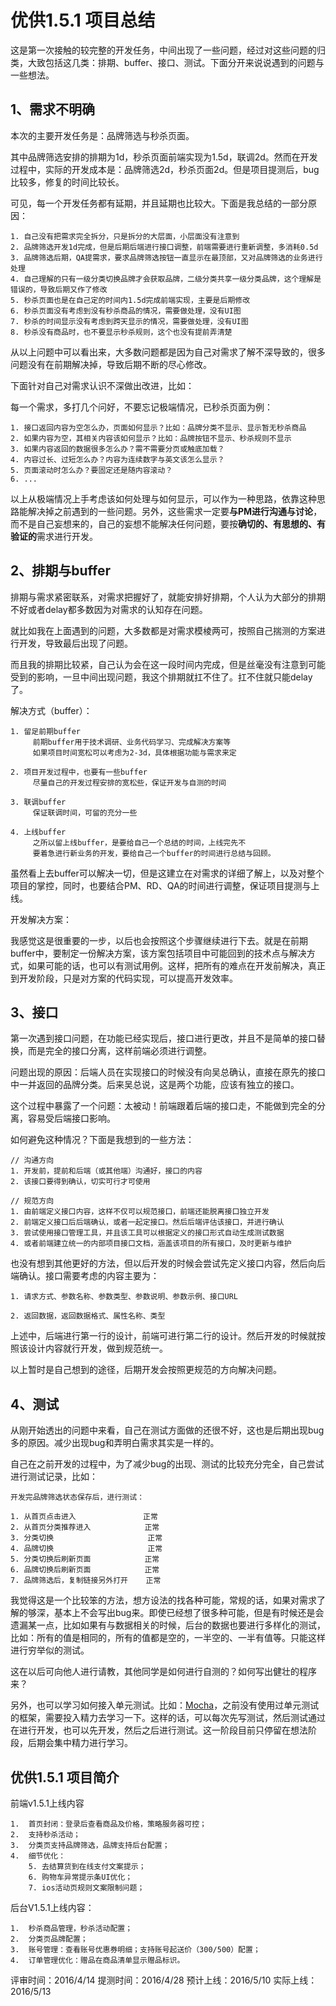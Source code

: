 # 优供1.5.1 项目总结

这是第一次接触的较完整的开发任务，中间出现了一些问题，经过对这些问题的归类，大致包括这几类：排期、buffer、接口、测试。下面分开来说说遇到的问题与一些想法。

## 1、需求不明确

本次的主要开发任务是：品牌筛选与秒杀页面。

其中品牌筛选安排的排期为1d，秒杀页面前端实现为1.5d，联调2d。然而在开发过程中，实际的开发成本是：品牌筛选2d，秒杀页面2d。但是项目提测后，bug比较多，修复的时间比较长。

可见，每一个开发任务都有延期，并且延期也比较大。下面是我总结的一部分原因：

```
1. 自己没有把需求完全拆分，只是拆分的大层面，小层面没有注意到
2. 品牌筛选开发1d完成，但是后期后端进行接口调整，前端需要进行重新调整，多消耗0.5d
3. 品牌筛选后期，QA提需求，要求品牌筛选按钮一直显示在最顶部，又对品牌筛选的业务进行处理
4. 自己理解的只有一级分类切换品牌才会获取品牌，二级分类共享一级分类品牌，这个理解是错误的，导致后期又作了修改
5. 秒杀页面也是在自己定的时间内1.5d完成前端实现，主要是后期修改
6. 秒杀页面没有考虑到没有秒杀商品的情况，需要做处理，没有UI图
7. 秒杀的时间显示没有考虑到跨天显示的情况，需要做处理，没有UI图
8. 秒杀没有商品时，也不要显示秒杀规则，这个也没有提前弄清楚
```

从以上问题中可以看出来，大多数问题都是因为自己对需求了解不深导致的，很多问题没有在前期解决掉，导致后期不断的尽心修改。

下面针对自己对需求认识不深做出改进，比如：

每一个需求，多打几个问好，不要忘记极端情况，已秒杀页面为例：

	1. 接口返回内容为空怎么办，页面如何显示？比如：品牌分类不显示、显示暂无秒杀商品
	2. 如果内容为空，其相关内容该如何显示？比如：品牌按钮不显示、秒杀规则不显示
	3. 如果内容返回的数据很多怎么办？需不需要分页或触底加载？
	4. 内容过长、过短怎么办？内容为连续数字与英文该怎么显示？
	5. 页面滚动时怎么办？要固定还是随内容滚动？
	6. ...

以上从极端情况上手考虑该如何处理与如何显示，可以作为一种思路，依靠这种思路能解决掉之前遇到的一些问题。另外，这些需求一定要**与PM进行沟通与讨论**，而不是自己妄想来的，自己的妄想不能解决任何问题，要按**确切的、有思想的、有验证的**需求进行开发。

## 2、排期与buffer

排期与需求紧密联系，对需求把握好了，就能安排好排期，个人认为大部分的排期不好或者delay都多数因为对需求的认知存在问题。

就比如我在上面遇到的问题，大多数都是对需求模棱两可，按照自己揣测的方案进行开发，导致最后出现了问题。

而且我的排期比较紧，自己认为会在这一段时间内完成，但是丝毫没有注意到可能受到的影响，一旦中间出现问题，我这个排期就扛不住了。扛不住就只能delay了。

解决方式（buffer）：

	1. 留足前期buffer
		 前期buffer用于技术调研、业务代码学习、完成解决方案等
		 如果项目时间宽松可以考虑为2-3d，具体根据功能与需求来定
	
	2. 项目开发过程中，也要有一些buffer
		 尽量自己的开发过程安排的宽松些，保证开发与自测的时间
	
	3. 联调buffer
		 保证联调时间，可留的充分一些
		 
	4. 上线buffer
		 之所以留上线buffer，是要给自己一个总结的时间，上线完先不
		 要着急进行新业务的开发，要给自己一个buffer的时间进行总结与回顾。

虽然看上去buffer可以解决一切，但是这建立在对需求的详细了解上，以及对整个项目的掌控，同时，也要结合PM、RD、QA的时间进行调整，保证项目提测与上线。

开发解决方案：

我感觉这是很重要的一步，以后也会按照这个步骤继续进行下去。就是在前期buffer中，要制定一份解决方案，该方案包括项目中可能回到的技术点与解决方式，如果可能的话，也可以有测试用例。这样，把所有的难点在开发前解决，真正到开发阶段，只是对方案的代码实现，可以提高开发效率。


## 3、接口

第一次遇到接口问题，在功能已经实现后，接口进行更改，并且不是简单的接口替换，而是完全的接口分离，这样前端必须进行调整。

问题出现的原因：后端人员在实现接口的时候没有向吴总确认，直接在原先的接口中一并返回的品牌分类。后来吴总说，这是两个功能，应该有独立的接口。

这个过程中暴露了一个问题：太被动！前端跟着后端的接口走，不能做到完全的分离，容易受后端接口影响。

如何避免这种情况？下面是我想到的一些方法：

	// 沟通方向
	1. 开发前，提前和后端（或其他端）沟通好，接口的内容
	2. 该接口要得到确认，切实可行才可使用
	
	// 规范方向
	1. 由前端定义接口内容，这样不仅可以规范接口，前端还能脱离接口独立开发
	2. 前端定义接口后后端确认，或者一起定接口。然后后端评估该接口，并进行确认
	3. 尝试使用接口管理工具，并且该工具可以根据定义的接口形式自动生成测试数据
	4. 或者前端建立统一的内部项目接口文档，涵盖该项目的所有接口，及时更新与维护

也没有想到其他更好的方法，但以后开发的时候会尝试先定义接口内容，然后向后端确认。接口需要考虑的内容主要为：

	1. 请求方式、参数名称、参数类型、参数说明、参数示例、接口URL
	
	2. 返回数据，返回数据格式、属性名称、类型
	
上述中，后端进行第一行的设计，前端可进行第二行的设计。然后开发的时候就按照该设计内容就行开发，做到规范统一。

以上暂时是自己想到的途径，后期开发会按照更规范的方向解决问题。

## 4、测试

从刚开始透出的问题中来看，自己在测试方面做的还很不好，这也是后期出现bug多的原因。减少出现bug和弄明白需求其实是一样的。

自己在之前开发的过程中，为了减少bug的出现、测试的比较充分完全，自己尝试进行测试记录，比如：
	
	开发完品牌筛选状态保存后，进行测试：
	
	1. 从首页点击进入				 正常
	2. 从首页分类推荐进入			正常
	3. 分类切换     				正常
	4. 品牌切换     				正常
	5. 分类切换后刷新页面    		正常
	6. 品牌切换后刷新页面    		正常
	7. 品牌筛选后，复制链接另外打开    正常

我觉得这是一个比较笨的方法，想方设法的找各种可能，常规的话，如果对需求了解的够深，基本上不会写出bug来。即使已经想了很多种可能，但是有时候还是会遗漏某一点，比如如果有与数据相关的时候，后台的数据也要进行多样化的测试，比如：所有的值是相同的，所有的值都是空的，一半空的、一半有值等。只能这样进行穷举似的测试。

这在以后可向他人进行请教，其他同学是如何进行自测的？如何写出健壮的程序来？

另外，也可以学习如何接入单元测试。比如：[Mocha](https://mochajs.org/)，之前没有使用过单元测试的框架，需要投入精力去学习一下。这样的话，可以每次先写测试，然后测试通过在进行开发，也可以先开发，然后之后进行测试。这一阶段目前只停留在想法阶段，后期会集中精力进行学习。


## 优供1.5.1 项目简介

前端v1.5.1上线内容

	1.	首页封闭：登录后查看商品及价格，策略服务器可控；
	2.	支持秒杀活动；
	3.	分类页支持品牌筛选，品牌支持后台配置；
	4.	细节优化：
		5. 去结算货到在线支付文案提示；
		6. 购物车异常提示条UI优化；
		7. ios活动页规则文案限制问题；

后台V1.5.1上线内容：

	1.	秒杀商品管理，秒杀活动配置；
	2.	分类页品牌配置；
	3.	账号管理：查看账号优惠券明细；支持账号起送价（300/500）配置；
	4.	订单管理优化：赠品在商品清单显示赠品标识。

评审时间：2016/4/14
提测时间：2016/4/28
预计上线：2016/5/10
实际上线：2016/5/13

